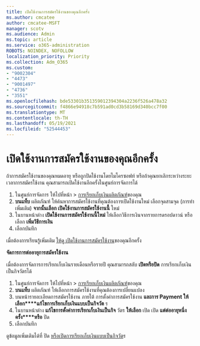 ```yaml
---
title: เปิดใช้งานการสมัครใช้งานของคุณอีกครั้ง
ms.author: cmcatee
author: cmcatee-MSFT
manager: scotv
ms.audience: Admin
ms.topic: article
ms.service: o365-administration
ROBOTS: NOINDEX, NOFOLLOW
localization_priority: Priority
ms.collection: Adm_O365
ms.custom:
- "9002304"
- "4473"
- "9001497"
- "4736"
- "3551"
ms.openlocfilehash: bde53301b351359012394304a2236f526a478a32
ms.sourcegitcommit: f4866e94918c7b591ad0cd3b58169d340bcc7f00
ms.translationtype: MT
ms.contentlocale: th-TH
ms.lasthandoff: 05/19/2021
ms.locfileid: "52544453"
---
```

# <a name="reactivate-your-subscription"></a>เปิดใช้งานการสมัครใช้งานของคุณอีกครั้ง

ถ้าการสมัครใช้งานของคุณหมดอายุ หรือถูกปิดใช้งานโดยไมโครซอฟท์ หรือถ้าคุณยกเลิกระหว่างระยะเวลาการสมัครใช้งาน คุณสามารถเปิดใช้งานอีกครั้งในศูนย์การจัดการได้

1. ในศูนย์การจัดการ ให้ไปที่หน้า  >  [การเรียกเก็บเงินผลิตภัณฑ์](https://go.microsoft.com/fwlink/p/?linkid=842054)ของคุณ
2. **บนแท็บ** ผลิตภัณฑ์ ให้ค้นหาการสมัครใช้งานที่คุณต้องการเปิดใช้งานใหม่ เลือกจุดสามจุด (การทําเพิ่มเติม) **จากนั้นเลือก เปิดใช้งานการสมัครใช้งานนี้** ใหม่
3. ในบานหน้าต่าง **เปิดใช้งานการสมัครใช้งานนี้ใหม่** ให้เลือกวิธีการเงินจากรายการดรอปดาวน์ หรือเลือก **เพิ่มวิธีการเงิน**
4. เลือกบันทึก

เมื่อต้องการเรียนรู้เพิ่มเติม [ให้ดู เปิดใช้งานการสมัครใช้งาน](/microsoft-365/commerce/subscriptions/reactivate-your-subscription)ของคุณอีกครั้ง

**จัดการการต่ออายุการสมัครใช้งาน**

เมื่อต้องการจัดการการเรียกเก็บเงินรายเดือนหรือรายปี คุณสามารถสลับ **เปิดหรือปิด** การเรียกเก็บเงินเป็นกิจวัตรได้

1. ในศูนย์การจัดการ ให้ไปที่หน้า  >  [การเรียกเก็บเงินผลิตภัณฑ์](https://go.microsoft.com/fwlink/p/?linkid=842054)ของคุณ
2. **บนแท็บ** ผลิตภัณฑ์ ให้เลือกการสมัครใช้งานที่คุณต้องการเปลี่ยนแปลง
3. บนหน้ารายละเอียดการสมัครใช้งาน ภายใต้ การตั้งค่าการสมัครใช้งาน **และการ Payment ให้เลือก****แก้ไขการเรียกเก็บเงินแบบเป็นกิจวัต** ร
4. ในบานหน้าต่าง **แก้ไขการตั้งค่าการเรียกเก็บเงินเป็นกิจ** วัตร **ให้เลือก** เปิด เปิด **แต่ต่ออายุหนึ่งครั้ง****หรือ** ปิด
5. เลือกบันทึก

ดูข้อมูลเพิ่มเติมได้ที่ ปิด [หรือเปิดการเรียกเก็บเงินแบบเป็นกิจวัต](/microsoft-365/commerce/subscriptions/renew-your-subscription#turn-recurring-billing-off-or-on)ร